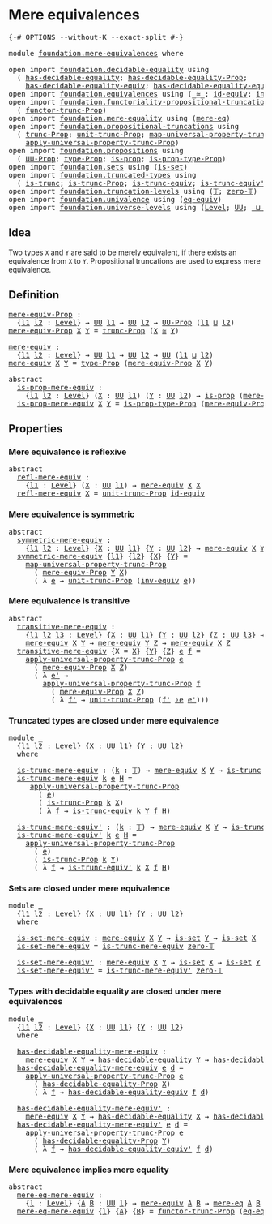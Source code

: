 # Mere equivalences

<pre class="Agda"><a id="30" class="Symbol">{-#</a> <a id="34" class="Keyword">OPTIONS</a> <a id="42" class="Pragma">--without-K</a> <a id="54" class="Pragma">--exact-split</a> <a id="68" class="Symbol">#-}</a>

<a id="73" class="Keyword">module</a> <a id="80" href="foundation.mere-equivalences.html" class="Module">foundation.mere-equivalences</a> <a id="109" class="Keyword">where</a>

<a id="116" class="Keyword">open</a> <a id="121" class="Keyword">import</a> <a id="128" href="foundation.decidable-equality.html" class="Module">foundation.decidable-equality</a> <a id="158" class="Keyword">using</a>
  <a id="166" class="Symbol">(</a> <a id="168" href="foundation.decidable-equality.html#1785" class="Function">has-decidable-equality</a><a id="190" class="Symbol">;</a> <a id="192" href="foundation.decidable-equality.html#7766" class="Function">has-decidable-equality-Prop</a><a id="219" class="Symbol">;</a>
    <a id="225" href="foundation.decidable-equality.html#4533" class="Function">has-decidable-equality-equiv</a><a id="253" class="Symbol">;</a> <a id="255" href="foundation.decidable-equality.html#4811" class="Function">has-decidable-equality-equiv&#39;</a><a id="284" class="Symbol">)</a>
<a id="286" class="Keyword">open</a> <a id="291" class="Keyword">import</a> <a id="298" href="foundation.equivalences.html" class="Module">foundation.equivalences</a> <a id="322" class="Keyword">using</a> <a id="328" class="Symbol">(</a><a id="329" href="foundation-core.equivalences.html#1607" class="Function Operator">_≃_</a><a id="332" class="Symbol">;</a> <a id="334" href="foundation-core.equivalences.html#2480" class="Function">id-equiv</a><a id="342" class="Symbol">;</a> <a id="344" href="foundation-core.equivalences.html#5707" class="Function">inv-equiv</a><a id="353" class="Symbol">;</a> <a id="355" href="foundation-core.equivalences.html#7855" class="Function Operator">_∘e_</a><a id="359" class="Symbol">)</a>
<a id="361" class="Keyword">open</a> <a id="366" class="Keyword">import</a> <a id="373" href="foundation.functoriality-propositional-truncation.html" class="Module">foundation.functoriality-propositional-truncation</a> <a id="423" class="Keyword">using</a>
  <a id="431" class="Symbol">(</a> <a id="433" href="foundation.functoriality-propositional-truncation.html#1451" class="Function">functor-trunc-Prop</a><a id="451" class="Symbol">)</a>
<a id="453" class="Keyword">open</a> <a id="458" class="Keyword">import</a> <a id="465" href="foundation.mere-equality.html" class="Module">foundation.mere-equality</a> <a id="490" class="Keyword">using</a> <a id="496" class="Symbol">(</a><a id="497" href="foundation.mere-equality.html#1100" class="Function">mere-eq</a><a id="504" class="Symbol">)</a>
<a id="506" class="Keyword">open</a> <a id="511" class="Keyword">import</a> <a id="518" href="foundation.propositional-truncations.html" class="Module">foundation.propositional-truncations</a> <a id="555" class="Keyword">using</a>
  <a id="563" class="Symbol">(</a> <a id="565" href="foundation.propositional-truncations.html#2510" class="Function">trunc-Prop</a><a id="575" class="Symbol">;</a> <a id="577" href="foundation.propositional-truncations.html#2096" class="Function">unit-trunc-Prop</a><a id="592" class="Symbol">;</a> <a id="594" href="foundation.propositional-truncations.html#5222" class="Function">map-universal-property-trunc-Prop</a><a id="627" class="Symbol">;</a>
    <a id="633" href="foundation.propositional-truncations.html#5581" class="Function">apply-universal-property-trunc-Prop</a><a id="668" class="Symbol">)</a>
<a id="670" class="Keyword">open</a> <a id="675" class="Keyword">import</a> <a id="682" href="foundation.propositions.html" class="Module">foundation.propositions</a> <a id="706" class="Keyword">using</a>
  <a id="714" class="Symbol">(</a> <a id="716" href="foundation-core.propositions.html#1322" class="Function">UU-Prop</a><a id="723" class="Symbol">;</a> <a id="725" href="foundation-core.propositions.html#1424" class="Function">type-Prop</a><a id="734" class="Symbol">;</a> <a id="736" href="foundation-core.propositions.html#1246" class="Function">is-prop</a><a id="743" class="Symbol">;</a> <a id="745" href="foundation-core.propositions.html#1491" class="Function">is-prop-type-Prop</a><a id="762" class="Symbol">)</a>
<a id="764" class="Keyword">open</a> <a id="769" class="Keyword">import</a> <a id="776" href="foundation.sets.html" class="Module">foundation.sets</a> <a id="792" class="Keyword">using</a> <a id="798" class="Symbol">(</a><a id="799" href="foundation-core.sets.html#1099" class="Function">is-set</a><a id="805" class="Symbol">)</a>
<a id="807" class="Keyword">open</a> <a id="812" class="Keyword">import</a> <a id="819" href="foundation.truncated-types.html" class="Module">foundation.truncated-types</a> <a id="846" class="Keyword">using</a>
  <a id="854" class="Symbol">(</a> <a id="856" href="foundation-core.truncated-types.html#1466" class="Function">is-trunc</a><a id="864" class="Symbol">;</a> <a id="866" href="foundation.truncated-types.html#4537" class="Function">is-trunc-Prop</a><a id="879" class="Symbol">;</a> <a id="881" href="foundation-core.truncated-types.html#4116" class="Function">is-trunc-equiv</a><a id="895" class="Symbol">;</a> <a id="897" href="foundation-core.truncated-types.html#4643" class="Function">is-trunc-equiv&#39;</a><a id="912" class="Symbol">)</a>
<a id="914" class="Keyword">open</a> <a id="919" class="Keyword">import</a> <a id="926" href="foundation.truncation-levels.html" class="Module">foundation.truncation-levels</a> <a id="955" class="Keyword">using</a> <a id="961" class="Symbol">(</a><a id="962" href="foundation-core.truncation-levels.html#382" class="Datatype">𝕋</a><a id="963" class="Symbol">;</a> <a id="965" href="foundation-core.truncation-levels.html#479" class="Function">zero-𝕋</a><a id="971" class="Symbol">)</a>
<a id="973" class="Keyword">open</a> <a id="978" class="Keyword">import</a> <a id="985" href="foundation.univalence.html" class="Module">foundation.univalence</a> <a id="1007" class="Keyword">using</a> <a id="1013" class="Symbol">(</a><a id="1014" href="foundation.univalence.html#1280" class="Function">eq-equiv</a><a id="1022" class="Symbol">)</a>
<a id="1024" class="Keyword">open</a> <a id="1029" class="Keyword">import</a> <a id="1036" href="foundation.universe-levels.html" class="Module">foundation.universe-levels</a> <a id="1063" class="Keyword">using</a> <a id="1069" class="Symbol">(</a><a id="1070" href="Agda.Primitive.html#597" class="Postulate">Level</a><a id="1075" class="Symbol">;</a> <a id="1077" href="foundation-core.universe-levels.html#222" class="Primitive">UU</a><a id="1079" class="Symbol">;</a> <a id="1081" href="Agda.Primitive.html#810" class="Primitive Operator">_⊔_</a><a id="1084" class="Symbol">)</a>
</pre>
## Idea

Two types `X` and `Y` are said to be merely equivalent, if there exists an equivalence from `X` to `Y`. Propositional truncations are used to express mere equivalence.

## Definition

<pre class="Agda"><a id="mere-equiv-Prop"></a><a id="1292" href="foundation.mere-equivalences.html#1292" class="Function">mere-equiv-Prop</a> <a id="1308" class="Symbol">:</a>
  <a id="1312" class="Symbol">{</a><a id="1313" href="foundation.mere-equivalences.html#1313" class="Bound">l1</a> <a id="1316" href="foundation.mere-equivalences.html#1316" class="Bound">l2</a> <a id="1319" class="Symbol">:</a> <a id="1321" href="Agda.Primitive.html#597" class="Postulate">Level</a><a id="1326" class="Symbol">}</a> <a id="1328" class="Symbol">→</a> <a id="1330" href="foundation-core.universe-levels.html#222" class="Primitive">UU</a> <a id="1333" href="foundation.mere-equivalences.html#1313" class="Bound">l1</a> <a id="1336" class="Symbol">→</a> <a id="1338" href="foundation-core.universe-levels.html#222" class="Primitive">UU</a> <a id="1341" href="foundation.mere-equivalences.html#1316" class="Bound">l2</a> <a id="1344" class="Symbol">→</a> <a id="1346" href="foundation-core.propositions.html#1322" class="Function">UU-Prop</a> <a id="1354" class="Symbol">(</a><a id="1355" href="foundation.mere-equivalences.html#1313" class="Bound">l1</a> <a id="1358" href="Agda.Primitive.html#810" class="Primitive Operator">⊔</a> <a id="1360" href="foundation.mere-equivalences.html#1316" class="Bound">l2</a><a id="1362" class="Symbol">)</a>
<a id="1364" href="foundation.mere-equivalences.html#1292" class="Function">mere-equiv-Prop</a> <a id="1380" href="foundation.mere-equivalences.html#1380" class="Bound">X</a> <a id="1382" href="foundation.mere-equivalences.html#1382" class="Bound">Y</a> <a id="1384" class="Symbol">=</a> <a id="1386" href="foundation.propositional-truncations.html#2510" class="Function">trunc-Prop</a> <a id="1397" class="Symbol">(</a><a id="1398" href="foundation.mere-equivalences.html#1380" class="Bound">X</a> <a id="1400" href="foundation-core.equivalences.html#1607" class="Function Operator">≃</a> <a id="1402" href="foundation.mere-equivalences.html#1382" class="Bound">Y</a><a id="1403" class="Symbol">)</a>

<a id="mere-equiv"></a><a id="1406" href="foundation.mere-equivalences.html#1406" class="Function">mere-equiv</a> <a id="1417" class="Symbol">:</a>
  <a id="1421" class="Symbol">{</a><a id="1422" href="foundation.mere-equivalences.html#1422" class="Bound">l1</a> <a id="1425" href="foundation.mere-equivalences.html#1425" class="Bound">l2</a> <a id="1428" class="Symbol">:</a> <a id="1430" href="Agda.Primitive.html#597" class="Postulate">Level</a><a id="1435" class="Symbol">}</a> <a id="1437" class="Symbol">→</a> <a id="1439" href="foundation-core.universe-levels.html#222" class="Primitive">UU</a> <a id="1442" href="foundation.mere-equivalences.html#1422" class="Bound">l1</a> <a id="1445" class="Symbol">→</a> <a id="1447" href="foundation-core.universe-levels.html#222" class="Primitive">UU</a> <a id="1450" href="foundation.mere-equivalences.html#1425" class="Bound">l2</a> <a id="1453" class="Symbol">→</a> <a id="1455" href="foundation-core.universe-levels.html#222" class="Primitive">UU</a> <a id="1458" class="Symbol">(</a><a id="1459" href="foundation.mere-equivalences.html#1422" class="Bound">l1</a> <a id="1462" href="Agda.Primitive.html#810" class="Primitive Operator">⊔</a> <a id="1464" href="foundation.mere-equivalences.html#1425" class="Bound">l2</a><a id="1466" class="Symbol">)</a>
<a id="1468" href="foundation.mere-equivalences.html#1406" class="Function">mere-equiv</a> <a id="1479" href="foundation.mere-equivalences.html#1479" class="Bound">X</a> <a id="1481" href="foundation.mere-equivalences.html#1481" class="Bound">Y</a> <a id="1483" class="Symbol">=</a> <a id="1485" href="foundation-core.propositions.html#1424" class="Function">type-Prop</a> <a id="1495" class="Symbol">(</a><a id="1496" href="foundation.mere-equivalences.html#1292" class="Function">mere-equiv-Prop</a> <a id="1512" href="foundation.mere-equivalences.html#1479" class="Bound">X</a> <a id="1514" href="foundation.mere-equivalences.html#1481" class="Bound">Y</a><a id="1515" class="Symbol">)</a>

<a id="1518" class="Keyword">abstract</a>
  <a id="is-prop-mere-equiv"></a><a id="1529" href="foundation.mere-equivalences.html#1529" class="Function">is-prop-mere-equiv</a> <a id="1548" class="Symbol">:</a>
    <a id="1554" class="Symbol">{</a><a id="1555" href="foundation.mere-equivalences.html#1555" class="Bound">l1</a> <a id="1558" href="foundation.mere-equivalences.html#1558" class="Bound">l2</a> <a id="1561" class="Symbol">:</a> <a id="1563" href="Agda.Primitive.html#597" class="Postulate">Level</a><a id="1568" class="Symbol">}</a> <a id="1570" class="Symbol">(</a><a id="1571" href="foundation.mere-equivalences.html#1571" class="Bound">X</a> <a id="1573" class="Symbol">:</a> <a id="1575" href="foundation-core.universe-levels.html#222" class="Primitive">UU</a> <a id="1578" href="foundation.mere-equivalences.html#1555" class="Bound">l1</a><a id="1580" class="Symbol">)</a> <a id="1582" class="Symbol">(</a><a id="1583" href="foundation.mere-equivalences.html#1583" class="Bound">Y</a> <a id="1585" class="Symbol">:</a> <a id="1587" href="foundation-core.universe-levels.html#222" class="Primitive">UU</a> <a id="1590" href="foundation.mere-equivalences.html#1558" class="Bound">l2</a><a id="1592" class="Symbol">)</a> <a id="1594" class="Symbol">→</a> <a id="1596" href="foundation-core.propositions.html#1246" class="Function">is-prop</a> <a id="1604" class="Symbol">(</a><a id="1605" href="foundation.mere-equivalences.html#1406" class="Function">mere-equiv</a> <a id="1616" href="foundation.mere-equivalences.html#1571" class="Bound">X</a> <a id="1618" href="foundation.mere-equivalences.html#1583" class="Bound">Y</a><a id="1619" class="Symbol">)</a>
  <a id="1623" href="foundation.mere-equivalences.html#1529" class="Function">is-prop-mere-equiv</a> <a id="1642" href="foundation.mere-equivalences.html#1642" class="Bound">X</a> <a id="1644" href="foundation.mere-equivalences.html#1644" class="Bound">Y</a> <a id="1646" class="Symbol">=</a> <a id="1648" href="foundation-core.propositions.html#1491" class="Function">is-prop-type-Prop</a> <a id="1666" class="Symbol">(</a><a id="1667" href="foundation.mere-equivalences.html#1292" class="Function">mere-equiv-Prop</a> <a id="1683" href="foundation.mere-equivalences.html#1642" class="Bound">X</a> <a id="1685" href="foundation.mere-equivalences.html#1644" class="Bound">Y</a><a id="1686" class="Symbol">)</a>
</pre>
## Properties

### Mere equivalence is reflexive

<pre class="Agda"><a id="1751" class="Keyword">abstract</a>
  <a id="refl-mere-equiv"></a><a id="1762" href="foundation.mere-equivalences.html#1762" class="Function">refl-mere-equiv</a> <a id="1778" class="Symbol">:</a>
    <a id="1784" class="Symbol">{</a><a id="1785" href="foundation.mere-equivalences.html#1785" class="Bound">l1</a> <a id="1788" class="Symbol">:</a> <a id="1790" href="Agda.Primitive.html#597" class="Postulate">Level</a><a id="1795" class="Symbol">}</a> <a id="1797" class="Symbol">(</a><a id="1798" href="foundation.mere-equivalences.html#1798" class="Bound">X</a> <a id="1800" class="Symbol">:</a> <a id="1802" href="foundation-core.universe-levels.html#222" class="Primitive">UU</a> <a id="1805" href="foundation.mere-equivalences.html#1785" class="Bound">l1</a><a id="1807" class="Symbol">)</a> <a id="1809" class="Symbol">→</a> <a id="1811" href="foundation.mere-equivalences.html#1406" class="Function">mere-equiv</a> <a id="1822" href="foundation.mere-equivalences.html#1798" class="Bound">X</a> <a id="1824" href="foundation.mere-equivalences.html#1798" class="Bound">X</a>
  <a id="1828" href="foundation.mere-equivalences.html#1762" class="Function">refl-mere-equiv</a> <a id="1844" href="foundation.mere-equivalences.html#1844" class="Bound">X</a> <a id="1846" class="Symbol">=</a> <a id="1848" href="foundation.propositional-truncations.html#2096" class="Function">unit-trunc-Prop</a> <a id="1864" href="foundation-core.equivalences.html#2480" class="Function">id-equiv</a>
</pre>
### Mere equivalence is symmetric

<pre class="Agda"><a id="1921" class="Keyword">abstract</a>
  <a id="symmetric-mere-equiv"></a><a id="1932" href="foundation.mere-equivalences.html#1932" class="Function">symmetric-mere-equiv</a> <a id="1953" class="Symbol">:</a>
    <a id="1959" class="Symbol">{</a><a id="1960" href="foundation.mere-equivalences.html#1960" class="Bound">l1</a> <a id="1963" href="foundation.mere-equivalences.html#1963" class="Bound">l2</a> <a id="1966" class="Symbol">:</a> <a id="1968" href="Agda.Primitive.html#597" class="Postulate">Level</a><a id="1973" class="Symbol">}</a> <a id="1975" class="Symbol">{</a><a id="1976" href="foundation.mere-equivalences.html#1976" class="Bound">X</a> <a id="1978" class="Symbol">:</a> <a id="1980" href="foundation-core.universe-levels.html#222" class="Primitive">UU</a> <a id="1983" href="foundation.mere-equivalences.html#1960" class="Bound">l1</a><a id="1985" class="Symbol">}</a> <a id="1987" class="Symbol">{</a><a id="1988" href="foundation.mere-equivalences.html#1988" class="Bound">Y</a> <a id="1990" class="Symbol">:</a> <a id="1992" href="foundation-core.universe-levels.html#222" class="Primitive">UU</a> <a id="1995" href="foundation.mere-equivalences.html#1963" class="Bound">l2</a><a id="1997" class="Symbol">}</a> <a id="1999" class="Symbol">→</a> <a id="2001" href="foundation.mere-equivalences.html#1406" class="Function">mere-equiv</a> <a id="2012" href="foundation.mere-equivalences.html#1976" class="Bound">X</a> <a id="2014" href="foundation.mere-equivalences.html#1988" class="Bound">Y</a> <a id="2016" class="Symbol">→</a> <a id="2018" href="foundation.mere-equivalences.html#1406" class="Function">mere-equiv</a> <a id="2029" href="foundation.mere-equivalences.html#1988" class="Bound">Y</a> <a id="2031" href="foundation.mere-equivalences.html#1976" class="Bound">X</a>
  <a id="2035" href="foundation.mere-equivalences.html#1932" class="Function">symmetric-mere-equiv</a> <a id="2056" class="Symbol">{</a><a id="2057" href="foundation.mere-equivalences.html#2057" class="Bound">l1</a><a id="2059" class="Symbol">}</a> <a id="2061" class="Symbol">{</a><a id="2062" href="foundation.mere-equivalences.html#2062" class="Bound">l2</a><a id="2064" class="Symbol">}</a> <a id="2066" class="Symbol">{</a><a id="2067" href="foundation.mere-equivalences.html#2067" class="Bound">X</a><a id="2068" class="Symbol">}</a> <a id="2070" class="Symbol">{</a><a id="2071" href="foundation.mere-equivalences.html#2071" class="Bound">Y</a><a id="2072" class="Symbol">}</a> <a id="2074" class="Symbol">=</a>
    <a id="2080" href="foundation.propositional-truncations.html#5222" class="Function">map-universal-property-trunc-Prop</a>
      <a id="2120" class="Symbol">(</a> <a id="2122" href="foundation.mere-equivalences.html#1292" class="Function">mere-equiv-Prop</a> <a id="2138" href="foundation.mere-equivalences.html#2071" class="Bound">Y</a> <a id="2140" href="foundation.mere-equivalences.html#2067" class="Bound">X</a><a id="2141" class="Symbol">)</a>
      <a id="2149" class="Symbol">(</a> <a id="2151" class="Symbol">λ</a> <a id="2153" href="foundation.mere-equivalences.html#2153" class="Bound">e</a> <a id="2155" class="Symbol">→</a> <a id="2157" href="foundation.propositional-truncations.html#2096" class="Function">unit-trunc-Prop</a> <a id="2173" class="Symbol">(</a><a id="2174" href="foundation-core.equivalences.html#5707" class="Function">inv-equiv</a> <a id="2184" href="foundation.mere-equivalences.html#2153" class="Bound">e</a><a id="2185" class="Symbol">))</a>
</pre>
### Mere equivalence is transitive

<pre class="Agda"><a id="2237" class="Keyword">abstract</a>
  <a id="transitive-mere-equiv"></a><a id="2248" href="foundation.mere-equivalences.html#2248" class="Function">transitive-mere-equiv</a> <a id="2270" class="Symbol">:</a>
    <a id="2276" class="Symbol">{</a><a id="2277" href="foundation.mere-equivalences.html#2277" class="Bound">l1</a> <a id="2280" href="foundation.mere-equivalences.html#2280" class="Bound">l2</a> <a id="2283" href="foundation.mere-equivalences.html#2283" class="Bound">l3</a> <a id="2286" class="Symbol">:</a> <a id="2288" href="Agda.Primitive.html#597" class="Postulate">Level</a><a id="2293" class="Symbol">}</a> <a id="2295" class="Symbol">{</a><a id="2296" href="foundation.mere-equivalences.html#2296" class="Bound">X</a> <a id="2298" class="Symbol">:</a> <a id="2300" href="foundation-core.universe-levels.html#222" class="Primitive">UU</a> <a id="2303" href="foundation.mere-equivalences.html#2277" class="Bound">l1</a><a id="2305" class="Symbol">}</a> <a id="2307" class="Symbol">{</a><a id="2308" href="foundation.mere-equivalences.html#2308" class="Bound">Y</a> <a id="2310" class="Symbol">:</a> <a id="2312" href="foundation-core.universe-levels.html#222" class="Primitive">UU</a> <a id="2315" href="foundation.mere-equivalences.html#2280" class="Bound">l2</a><a id="2317" class="Symbol">}</a> <a id="2319" class="Symbol">{</a><a id="2320" href="foundation.mere-equivalences.html#2320" class="Bound">Z</a> <a id="2322" class="Symbol">:</a> <a id="2324" href="foundation-core.universe-levels.html#222" class="Primitive">UU</a> <a id="2327" href="foundation.mere-equivalences.html#2283" class="Bound">l3</a><a id="2329" class="Symbol">}</a> <a id="2331" class="Symbol">→</a>
    <a id="2337" href="foundation.mere-equivalences.html#1406" class="Function">mere-equiv</a> <a id="2348" href="foundation.mere-equivalences.html#2296" class="Bound">X</a> <a id="2350" href="foundation.mere-equivalences.html#2308" class="Bound">Y</a> <a id="2352" class="Symbol">→</a> <a id="2354" href="foundation.mere-equivalences.html#1406" class="Function">mere-equiv</a> <a id="2365" href="foundation.mere-equivalences.html#2308" class="Bound">Y</a> <a id="2367" href="foundation.mere-equivalences.html#2320" class="Bound">Z</a> <a id="2369" class="Symbol">→</a> <a id="2371" href="foundation.mere-equivalences.html#1406" class="Function">mere-equiv</a> <a id="2382" href="foundation.mere-equivalences.html#2296" class="Bound">X</a> <a id="2384" href="foundation.mere-equivalences.html#2320" class="Bound">Z</a>
  <a id="2388" href="foundation.mere-equivalences.html#2248" class="Function">transitive-mere-equiv</a> <a id="2410" class="Symbol">{</a><a id="2411" class="Argument">X</a> <a id="2413" class="Symbol">=</a> <a id="2415" href="foundation.mere-equivalences.html#2415" class="Bound">X</a><a id="2416" class="Symbol">}</a> <a id="2418" class="Symbol">{</a><a id="2419" href="foundation.mere-equivalences.html#2419" class="Bound">Y</a><a id="2420" class="Symbol">}</a> <a id="2422" class="Symbol">{</a><a id="2423" href="foundation.mere-equivalences.html#2423" class="Bound">Z</a><a id="2424" class="Symbol">}</a> <a id="2426" href="foundation.mere-equivalences.html#2426" class="Bound">e</a> <a id="2428" href="foundation.mere-equivalences.html#2428" class="Bound">f</a> <a id="2430" class="Symbol">=</a>
    <a id="2436" href="foundation.propositional-truncations.html#5581" class="Function">apply-universal-property-trunc-Prop</a> <a id="2472" href="foundation.mere-equivalences.html#2426" class="Bound">e</a>
      <a id="2480" class="Symbol">(</a> <a id="2482" href="foundation.mere-equivalences.html#1292" class="Function">mere-equiv-Prop</a> <a id="2498" href="foundation.mere-equivalences.html#2415" class="Bound">X</a> <a id="2500" href="foundation.mere-equivalences.html#2423" class="Bound">Z</a><a id="2501" class="Symbol">)</a>
      <a id="2509" class="Symbol">(</a> <a id="2511" class="Symbol">λ</a> <a id="2513" href="foundation.mere-equivalences.html#2513" class="Bound">e&#39;</a> <a id="2516" class="Symbol">→</a>
        <a id="2526" href="foundation.propositional-truncations.html#5581" class="Function">apply-universal-property-trunc-Prop</a> <a id="2562" href="foundation.mere-equivalences.html#2428" class="Bound">f</a>
          <a id="2574" class="Symbol">(</a> <a id="2576" href="foundation.mere-equivalences.html#1292" class="Function">mere-equiv-Prop</a> <a id="2592" href="foundation.mere-equivalences.html#2415" class="Bound">X</a> <a id="2594" href="foundation.mere-equivalences.html#2423" class="Bound">Z</a><a id="2595" class="Symbol">)</a>
          <a id="2607" class="Symbol">(</a> <a id="2609" class="Symbol">λ</a> <a id="2611" href="foundation.mere-equivalences.html#2611" class="Bound">f&#39;</a> <a id="2614" class="Symbol">→</a> <a id="2616" href="foundation.propositional-truncations.html#2096" class="Function">unit-trunc-Prop</a> <a id="2632" class="Symbol">(</a><a id="2633" href="foundation.mere-equivalences.html#2611" class="Bound">f&#39;</a> <a id="2636" href="foundation-core.equivalences.html#7855" class="Function Operator">∘e</a> <a id="2639" href="foundation.mere-equivalences.html#2513" class="Bound">e&#39;</a><a id="2641" class="Symbol">)))</a>
</pre>
### Truncated types are closed under mere equivalence

<pre class="Agda"><a id="2713" class="Keyword">module</a> <a id="2720" href="foundation.mere-equivalences.html#2720" class="Module">_</a>
  <a id="2724" class="Symbol">{</a><a id="2725" href="foundation.mere-equivalences.html#2725" class="Bound">l1</a> <a id="2728" href="foundation.mere-equivalences.html#2728" class="Bound">l2</a> <a id="2731" class="Symbol">:</a> <a id="2733" href="Agda.Primitive.html#597" class="Postulate">Level</a><a id="2738" class="Symbol">}</a> <a id="2740" class="Symbol">{</a><a id="2741" href="foundation.mere-equivalences.html#2741" class="Bound">X</a> <a id="2743" class="Symbol">:</a> <a id="2745" href="foundation-core.universe-levels.html#222" class="Primitive">UU</a> <a id="2748" href="foundation.mere-equivalences.html#2725" class="Bound">l1</a><a id="2750" class="Symbol">}</a> <a id="2752" class="Symbol">{</a><a id="2753" href="foundation.mere-equivalences.html#2753" class="Bound">Y</a> <a id="2755" class="Symbol">:</a> <a id="2757" href="foundation-core.universe-levels.html#222" class="Primitive">UU</a> <a id="2760" href="foundation.mere-equivalences.html#2728" class="Bound">l2</a><a id="2762" class="Symbol">}</a> 
  <a id="2767" class="Keyword">where</a>
  
  <a id="2778" href="foundation.mere-equivalences.html#2778" class="Function">is-trunc-mere-equiv</a> <a id="2798" class="Symbol">:</a> <a id="2800" class="Symbol">(</a><a id="2801" href="foundation.mere-equivalences.html#2801" class="Bound">k</a> <a id="2803" class="Symbol">:</a> <a id="2805" href="foundation-core.truncation-levels.html#382" class="Datatype">𝕋</a><a id="2806" class="Symbol">)</a> <a id="2808" class="Symbol">→</a> <a id="2810" href="foundation.mere-equivalences.html#1406" class="Function">mere-equiv</a> <a id="2821" href="foundation.mere-equivalences.html#2741" class="Bound">X</a> <a id="2823" href="foundation.mere-equivalences.html#2753" class="Bound">Y</a> <a id="2825" class="Symbol">→</a> <a id="2827" href="foundation-core.truncated-types.html#1466" class="Function">is-trunc</a> <a id="2836" href="foundation.mere-equivalences.html#2801" class="Bound">k</a> <a id="2838" href="foundation.mere-equivalences.html#2753" class="Bound">Y</a> <a id="2840" class="Symbol">→</a> <a id="2842" href="foundation-core.truncated-types.html#1466" class="Function">is-trunc</a> <a id="2851" href="foundation.mere-equivalences.html#2801" class="Bound">k</a> <a id="2853" href="foundation.mere-equivalences.html#2741" class="Bound">X</a>
  <a id="2857" href="foundation.mere-equivalences.html#2778" class="Function">is-trunc-mere-equiv</a> <a id="2877" href="foundation.mere-equivalences.html#2877" class="Bound">k</a> <a id="2879" href="foundation.mere-equivalences.html#2879" class="Bound">e</a> <a id="2881" href="foundation.mere-equivalences.html#2881" class="Bound">H</a> <a id="2883" class="Symbol">=</a>
     <a id="2890" href="foundation.propositional-truncations.html#5581" class="Function">apply-universal-property-trunc-Prop</a>
       <a id="2933" class="Symbol">(</a> <a id="2935" href="foundation.mere-equivalences.html#2879" class="Bound">e</a><a id="2936" class="Symbol">)</a>
       <a id="2945" class="Symbol">(</a> <a id="2947" href="foundation.truncated-types.html#4537" class="Function">is-trunc-Prop</a> <a id="2961" href="foundation.mere-equivalences.html#2877" class="Bound">k</a> <a id="2963" href="foundation.mere-equivalences.html#2741" class="Bound">X</a><a id="2964" class="Symbol">)</a>
       <a id="2973" class="Symbol">(</a> <a id="2975" class="Symbol">λ</a> <a id="2977" href="foundation.mere-equivalences.html#2977" class="Bound">f</a> <a id="2979" class="Symbol">→</a> <a id="2981" href="foundation-core.truncated-types.html#4116" class="Function">is-trunc-equiv</a> <a id="2996" href="foundation.mere-equivalences.html#2877" class="Bound">k</a> <a id="2998" href="foundation.mere-equivalences.html#2753" class="Bound">Y</a> <a id="3000" href="foundation.mere-equivalences.html#2977" class="Bound">f</a> <a id="3002" href="foundation.mere-equivalences.html#2881" class="Bound">H</a><a id="3003" class="Symbol">)</a>

  <a id="3008" href="foundation.mere-equivalences.html#3008" class="Function">is-trunc-mere-equiv&#39;</a> <a id="3029" class="Symbol">:</a> <a id="3031" class="Symbol">(</a><a id="3032" href="foundation.mere-equivalences.html#3032" class="Bound">k</a> <a id="3034" class="Symbol">:</a> <a id="3036" href="foundation-core.truncation-levels.html#382" class="Datatype">𝕋</a><a id="3037" class="Symbol">)</a> <a id="3039" class="Symbol">→</a> <a id="3041" href="foundation.mere-equivalences.html#1406" class="Function">mere-equiv</a> <a id="3052" href="foundation.mere-equivalences.html#2741" class="Bound">X</a> <a id="3054" href="foundation.mere-equivalences.html#2753" class="Bound">Y</a> <a id="3056" class="Symbol">→</a> <a id="3058" href="foundation-core.truncated-types.html#1466" class="Function">is-trunc</a> <a id="3067" href="foundation.mere-equivalences.html#3032" class="Bound">k</a> <a id="3069" href="foundation.mere-equivalences.html#2741" class="Bound">X</a> <a id="3071" class="Symbol">→</a> <a id="3073" href="foundation-core.truncated-types.html#1466" class="Function">is-trunc</a> <a id="3082" href="foundation.mere-equivalences.html#3032" class="Bound">k</a> <a id="3084" href="foundation.mere-equivalences.html#2753" class="Bound">Y</a>
  <a id="3088" href="foundation.mere-equivalences.html#3008" class="Function">is-trunc-mere-equiv&#39;</a> <a id="3109" href="foundation.mere-equivalences.html#3109" class="Bound">k</a> <a id="3111" href="foundation.mere-equivalences.html#3111" class="Bound">e</a> <a id="3113" href="foundation.mere-equivalences.html#3113" class="Bound">H</a> <a id="3115" class="Symbol">=</a>
    <a id="3121" href="foundation.propositional-truncations.html#5581" class="Function">apply-universal-property-trunc-Prop</a>
      <a id="3163" class="Symbol">(</a> <a id="3165" href="foundation.mere-equivalences.html#3111" class="Bound">e</a><a id="3166" class="Symbol">)</a>
      <a id="3174" class="Symbol">(</a> <a id="3176" href="foundation.truncated-types.html#4537" class="Function">is-trunc-Prop</a> <a id="3190" href="foundation.mere-equivalences.html#3109" class="Bound">k</a> <a id="3192" href="foundation.mere-equivalences.html#2753" class="Bound">Y</a><a id="3193" class="Symbol">)</a>
      <a id="3201" class="Symbol">(</a> <a id="3203" class="Symbol">λ</a> <a id="3205" href="foundation.mere-equivalences.html#3205" class="Bound">f</a> <a id="3207" class="Symbol">→</a> <a id="3209" href="foundation-core.truncated-types.html#4643" class="Function">is-trunc-equiv&#39;</a> <a id="3225" href="foundation.mere-equivalences.html#3109" class="Bound">k</a> <a id="3227" href="foundation.mere-equivalences.html#2741" class="Bound">X</a> <a id="3229" href="foundation.mere-equivalences.html#3205" class="Bound">f</a> <a id="3231" href="foundation.mere-equivalences.html#3113" class="Bound">H</a><a id="3232" class="Symbol">)</a>
</pre>
### Sets are closed under mere equivalence

<pre class="Agda"><a id="3291" class="Keyword">module</a> <a id="3298" href="foundation.mere-equivalences.html#3298" class="Module">_</a>
  <a id="3302" class="Symbol">{</a><a id="3303" href="foundation.mere-equivalences.html#3303" class="Bound">l1</a> <a id="3306" href="foundation.mere-equivalences.html#3306" class="Bound">l2</a> <a id="3309" class="Symbol">:</a> <a id="3311" href="Agda.Primitive.html#597" class="Postulate">Level</a><a id="3316" class="Symbol">}</a> <a id="3318" class="Symbol">{</a><a id="3319" href="foundation.mere-equivalences.html#3319" class="Bound">X</a> <a id="3321" class="Symbol">:</a> <a id="3323" href="foundation-core.universe-levels.html#222" class="Primitive">UU</a> <a id="3326" href="foundation.mere-equivalences.html#3303" class="Bound">l1</a><a id="3328" class="Symbol">}</a> <a id="3330" class="Symbol">{</a><a id="3331" href="foundation.mere-equivalences.html#3331" class="Bound">Y</a> <a id="3333" class="Symbol">:</a> <a id="3335" href="foundation-core.universe-levels.html#222" class="Primitive">UU</a> <a id="3338" href="foundation.mere-equivalences.html#3306" class="Bound">l2</a><a id="3340" class="Symbol">}</a> 
  <a id="3345" class="Keyword">where</a>
  
  <a id="3356" href="foundation.mere-equivalences.html#3356" class="Function">is-set-mere-equiv</a> <a id="3374" class="Symbol">:</a> <a id="3376" href="foundation.mere-equivalences.html#1406" class="Function">mere-equiv</a> <a id="3387" href="foundation.mere-equivalences.html#3319" class="Bound">X</a> <a id="3389" href="foundation.mere-equivalences.html#3331" class="Bound">Y</a> <a id="3391" class="Symbol">→</a> <a id="3393" href="foundation-core.sets.html#1099" class="Function">is-set</a> <a id="3400" href="foundation.mere-equivalences.html#3331" class="Bound">Y</a> <a id="3402" class="Symbol">→</a> <a id="3404" href="foundation-core.sets.html#1099" class="Function">is-set</a> <a id="3411" href="foundation.mere-equivalences.html#3319" class="Bound">X</a>
  <a id="3415" href="foundation.mere-equivalences.html#3356" class="Function">is-set-mere-equiv</a> <a id="3433" class="Symbol">=</a> <a id="3435" href="foundation.mere-equivalences.html#2778" class="Function">is-trunc-mere-equiv</a> <a id="3455" href="foundation-core.truncation-levels.html#479" class="Function">zero-𝕋</a>

  <a id="3465" href="foundation.mere-equivalences.html#3465" class="Function">is-set-mere-equiv&#39;</a> <a id="3484" class="Symbol">:</a> <a id="3486" href="foundation.mere-equivalences.html#1406" class="Function">mere-equiv</a> <a id="3497" href="foundation.mere-equivalences.html#3319" class="Bound">X</a> <a id="3499" href="foundation.mere-equivalences.html#3331" class="Bound">Y</a> <a id="3501" class="Symbol">→</a> <a id="3503" href="foundation-core.sets.html#1099" class="Function">is-set</a> <a id="3510" href="foundation.mere-equivalences.html#3319" class="Bound">X</a> <a id="3512" class="Symbol">→</a> <a id="3514" href="foundation-core.sets.html#1099" class="Function">is-set</a> <a id="3521" href="foundation.mere-equivalences.html#3331" class="Bound">Y</a>
  <a id="3525" href="foundation.mere-equivalences.html#3465" class="Function">is-set-mere-equiv&#39;</a> <a id="3544" class="Symbol">=</a> <a id="3546" href="foundation.mere-equivalences.html#3008" class="Function">is-trunc-mere-equiv&#39;</a> <a id="3567" href="foundation-core.truncation-levels.html#479" class="Function">zero-𝕋</a>
</pre>
### Types with decidable equality are closed under mere equivalences

<pre class="Agda"><a id="3657" class="Keyword">module</a> <a id="3664" href="foundation.mere-equivalences.html#3664" class="Module">_</a>
  <a id="3668" class="Symbol">{</a><a id="3669" href="foundation.mere-equivalences.html#3669" class="Bound">l1</a> <a id="3672" href="foundation.mere-equivalences.html#3672" class="Bound">l2</a> <a id="3675" class="Symbol">:</a> <a id="3677" href="Agda.Primitive.html#597" class="Postulate">Level</a><a id="3682" class="Symbol">}</a> <a id="3684" class="Symbol">{</a><a id="3685" href="foundation.mere-equivalences.html#3685" class="Bound">X</a> <a id="3687" class="Symbol">:</a> <a id="3689" href="foundation-core.universe-levels.html#222" class="Primitive">UU</a> <a id="3692" href="foundation.mere-equivalences.html#3669" class="Bound">l1</a><a id="3694" class="Symbol">}</a> <a id="3696" class="Symbol">{</a><a id="3697" href="foundation.mere-equivalences.html#3697" class="Bound">Y</a> <a id="3699" class="Symbol">:</a> <a id="3701" href="foundation-core.universe-levels.html#222" class="Primitive">UU</a> <a id="3704" href="foundation.mere-equivalences.html#3672" class="Bound">l2</a><a id="3706" class="Symbol">}</a>
  <a id="3710" class="Keyword">where</a>
  
  <a id="3721" href="foundation.mere-equivalences.html#3721" class="Function">has-decidable-equality-mere-equiv</a> <a id="3755" class="Symbol">:</a>
    <a id="3761" href="foundation.mere-equivalences.html#1406" class="Function">mere-equiv</a> <a id="3772" href="foundation.mere-equivalences.html#3685" class="Bound">X</a> <a id="3774" href="foundation.mere-equivalences.html#3697" class="Bound">Y</a> <a id="3776" class="Symbol">→</a> <a id="3778" href="foundation.decidable-equality.html#1785" class="Function">has-decidable-equality</a> <a id="3801" href="foundation.mere-equivalences.html#3697" class="Bound">Y</a> <a id="3803" class="Symbol">→</a> <a id="3805" href="foundation.decidable-equality.html#1785" class="Function">has-decidable-equality</a> <a id="3828" href="foundation.mere-equivalences.html#3685" class="Bound">X</a>
  <a id="3832" href="foundation.mere-equivalences.html#3721" class="Function">has-decidable-equality-mere-equiv</a> <a id="3866" href="foundation.mere-equivalences.html#3866" class="Bound">e</a> <a id="3868" href="foundation.mere-equivalences.html#3868" class="Bound">d</a> <a id="3870" class="Symbol">=</a>
    <a id="3876" href="foundation.propositional-truncations.html#5581" class="Function">apply-universal-property-trunc-Prop</a> <a id="3912" href="foundation.mere-equivalences.html#3866" class="Bound">e</a>
      <a id="3920" class="Symbol">(</a> <a id="3922" href="foundation.decidable-equality.html#7766" class="Function">has-decidable-equality-Prop</a> <a id="3950" href="foundation.mere-equivalences.html#3685" class="Bound">X</a><a id="3951" class="Symbol">)</a>
      <a id="3959" class="Symbol">(</a> <a id="3961" class="Symbol">λ</a> <a id="3963" href="foundation.mere-equivalences.html#3963" class="Bound">f</a> <a id="3965" class="Symbol">→</a> <a id="3967" href="foundation.decidable-equality.html#4533" class="Function">has-decidable-equality-equiv</a> <a id="3996" href="foundation.mere-equivalences.html#3963" class="Bound">f</a> <a id="3998" href="foundation.mere-equivalences.html#3868" class="Bound">d</a><a id="3999" class="Symbol">)</a>

  <a id="4004" href="foundation.mere-equivalences.html#4004" class="Function">has-decidable-equality-mere-equiv&#39;</a> <a id="4039" class="Symbol">:</a>
    <a id="4045" href="foundation.mere-equivalences.html#1406" class="Function">mere-equiv</a> <a id="4056" href="foundation.mere-equivalences.html#3685" class="Bound">X</a> <a id="4058" href="foundation.mere-equivalences.html#3697" class="Bound">Y</a> <a id="4060" class="Symbol">→</a> <a id="4062" href="foundation.decidable-equality.html#1785" class="Function">has-decidable-equality</a> <a id="4085" href="foundation.mere-equivalences.html#3685" class="Bound">X</a> <a id="4087" class="Symbol">→</a> <a id="4089" href="foundation.decidable-equality.html#1785" class="Function">has-decidable-equality</a> <a id="4112" href="foundation.mere-equivalences.html#3697" class="Bound">Y</a>
  <a id="4116" href="foundation.mere-equivalences.html#4004" class="Function">has-decidable-equality-mere-equiv&#39;</a> <a id="4151" href="foundation.mere-equivalences.html#4151" class="Bound">e</a> <a id="4153" href="foundation.mere-equivalences.html#4153" class="Bound">d</a> <a id="4155" class="Symbol">=</a>
    <a id="4161" href="foundation.propositional-truncations.html#5581" class="Function">apply-universal-property-trunc-Prop</a> <a id="4197" href="foundation.mere-equivalences.html#4151" class="Bound">e</a>
      <a id="4205" class="Symbol">(</a> <a id="4207" href="foundation.decidable-equality.html#7766" class="Function">has-decidable-equality-Prop</a> <a id="4235" href="foundation.mere-equivalences.html#3697" class="Bound">Y</a><a id="4236" class="Symbol">)</a>
      <a id="4244" class="Symbol">(</a> <a id="4246" class="Symbol">λ</a> <a id="4248" href="foundation.mere-equivalences.html#4248" class="Bound">f</a> <a id="4250" class="Symbol">→</a> <a id="4252" href="foundation.decidable-equality.html#4811" class="Function">has-decidable-equality-equiv&#39;</a> <a id="4282" href="foundation.mere-equivalences.html#4248" class="Bound">f</a> <a id="4284" href="foundation.mere-equivalences.html#4153" class="Bound">d</a><a id="4285" class="Symbol">)</a>
</pre>
### Mere equivalence implies mere equality

<pre class="Agda"><a id="4344" class="Keyword">abstract</a>
  <a id="mere-eq-mere-equiv"></a><a id="4355" href="foundation.mere-equivalences.html#4355" class="Function">mere-eq-mere-equiv</a> <a id="4374" class="Symbol">:</a>
    <a id="4380" class="Symbol">{</a><a id="4381" href="foundation.mere-equivalences.html#4381" class="Bound">l</a> <a id="4383" class="Symbol">:</a> <a id="4385" href="Agda.Primitive.html#597" class="Postulate">Level</a><a id="4390" class="Symbol">}</a> <a id="4392" class="Symbol">{</a><a id="4393" href="foundation.mere-equivalences.html#4393" class="Bound">A</a> <a id="4395" href="foundation.mere-equivalences.html#4395" class="Bound">B</a> <a id="4397" class="Symbol">:</a> <a id="4399" href="foundation-core.universe-levels.html#222" class="Primitive">UU</a> <a id="4402" href="foundation.mere-equivalences.html#4381" class="Bound">l</a><a id="4403" class="Symbol">}</a> <a id="4405" class="Symbol">→</a> <a id="4407" href="foundation.mere-equivalences.html#1406" class="Function">mere-equiv</a> <a id="4418" href="foundation.mere-equivalences.html#4393" class="Bound">A</a> <a id="4420" href="foundation.mere-equivalences.html#4395" class="Bound">B</a> <a id="4422" class="Symbol">→</a> <a id="4424" href="foundation.mere-equality.html#1100" class="Function">mere-eq</a> <a id="4432" href="foundation.mere-equivalences.html#4393" class="Bound">A</a> <a id="4434" href="foundation.mere-equivalences.html#4395" class="Bound">B</a>
  <a id="4438" href="foundation.mere-equivalences.html#4355" class="Function">mere-eq-mere-equiv</a> <a id="4457" class="Symbol">{</a><a id="4458" href="foundation.mere-equivalences.html#4458" class="Bound">l</a><a id="4459" class="Symbol">}</a> <a id="4461" class="Symbol">{</a><a id="4462" href="foundation.mere-equivalences.html#4462" class="Bound">A</a><a id="4463" class="Symbol">}</a> <a id="4465" class="Symbol">{</a><a id="4466" href="foundation.mere-equivalences.html#4466" class="Bound">B</a><a id="4467" class="Symbol">}</a> <a id="4469" class="Symbol">=</a> <a id="4471" href="foundation.functoriality-propositional-truncation.html#1451" class="Function">functor-trunc-Prop</a> <a id="4490" class="Symbol">(</a><a id="4491" href="foundation.univalence.html#1280" class="Function">eq-equiv</a> <a id="4500" href="foundation.mere-equivalences.html#4462" class="Bound">A</a> <a id="4502" href="foundation.mere-equivalences.html#4466" class="Bound">B</a><a id="4503" class="Symbol">)</a>
</pre>